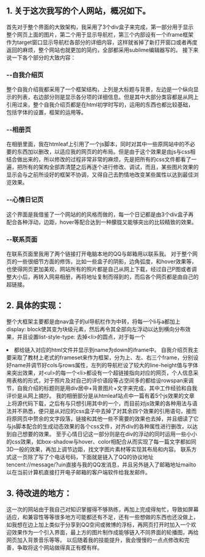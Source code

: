 ## 1.	关于这次我写的个人网站，概况如下。

首先对于整个界面的大致架构，我采用了3个div盒子来完成，第一部分用于显示整个网页上面的图片，第二个用于显示导航栏，第三个内部设有一个iframe框架作为target窗口显示导航栏各部分的详细内容，这样就省掉了新打开窗口或者再度返回的麻烦，整个网站也就更加的简约，全部都采用sublime编辑器写的。
接下来说一下各个部分的大致内容：

### --自我介绍页

整个自我介绍我都采用了一个框架结构，上列是大标题与背景，左边是一个纵向显示的列表，右边部分则是显示各分项的详细信息。但是其中大部分类容都是从网上引用过来，整个自我介绍页都是在html初学时写的，运用的东西也都比较基础，包括字体的设置，框架的运用等。

### --相册页

在相册里面，我在htmleaf上引用了一个js脚本，同时对其中一些原网站中的不必要的东西加以删改，以适应我的网页的的布局。但是由于这个效果是由js与css相结合做出来的，所以修改的过程非常非常的麻烦，先是把所有的css文件都看了一遍，把所有的架构全部弄清楚之后再逐个进行修改、调试，而且，某些图片效果的显示会与之前所设好的框架不协调，又得自己去酌情地改变某些属性以达到最佳浏览效果。

### --心情日记页

这个界面是我借鉴了一个网站的的风格而做的，每一个日记都是由3个div盒子再配合各种浮动，边距，hover等配合达到一种朦胧又能够突出的比较精致的效果。

### --联系页面

在联系页面里我用了两个链接打开电脑本地的QQ与邮箱用以联系我。
对于整个网页的一些很细节方面的修饰，比如一些盒子的阴影，边角弧度，和hover效果等，也使得网页更加美观，网站所有的照片都是自己从网上下载，经过自己P图或者调整大小后，再转入网易相册，再将地址复制而得到的，而后各个网页都是由自己的超链接。


## 2.	具体的实现：

整个大框架主要都是由nav盒子的ul导航栏作为中转，将每一个li与a都加上display: block使其变为块级元素，然后再令其全部向左浮动以达到横向分布效果，并且设置list-style-type: 去掉\<li>的圆点，对于每一个<li>都给链入对应的html文件并显示到name为down的iframe中。
自我介绍页我主要采取了教材上老式的frameset来作为框架，分为上、左、右三个frame，分别设好name并调节好cols与rows属性，左列的导航栏设了较大的line-height值与字体来突出效果，对\<ul>的每一个\<li>都设有一个超链接指向对应的网页，个人信息采用表格的形式，对于照片及对自己的评价语段等占空间多的<td>都给设rowspan来调节，自我介绍的标题则是用div居中+背景图片+文字来完成，其中工作经验和自我评价是从网上摘抄。
我的相册部分是从htmleaf站点中一篇有着5个js效果的文章上将源代码下载，之后有与只想引用其中的一个，而目前对js效果的各种用法与语法并不熟悉，便只是从对应的css盒子中去掉了对其余四个效果的引用语句，接而将原网页中赘余的文字段落，链接和其他一些不需要的效果也去掉，并且细读了它与js脚本配合的生成动态效果的各个css文件，对齐div的各种属性进行删改，以达到自己想要的效果。
至于心情日记这一部分则是在div的浮动的同时运用一些小小的css效果，如box-shadow与hover、color相配合从而实现了每一篇文字都如同3D一般的效果，再加上调节边距，找文字图片素材等实现其布局和内容。
联系方式这一页除了写了个电话号码，下面就是链入了QQ的协议地址tencent://message/?uin直接与我的QQ发消息，并且另外链入了邮箱地址mailto以在当前计算机直接打开电子邮箱的客户端软件给我发邮件。


## 3.	待改进的地方：
这一次的网站由于我自己对知识掌握得不够熟练，再加上完成得匆忙，导致如屏幕适应，和兼容性等等很多地方可能都还有不足，还有一些想做的东西也还没做上，如我想在边上加上类似于分享到QQ空间或微博的浮标，再网页打开时加入一个欢迎效果作为一个引入界面，最上方的图片制作成能够链入不同界面的轮播图，再给网页加入背景音乐等等。
以后随着我的技能提升，我会慢慢的一点点修改和完善，争取将这个网站做得真正有模有样。
